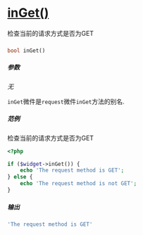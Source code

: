 [inGet()](http://twinh.github.com/widget/api/inGet)
===================================================

检查当前的请求方式是否为GET

### 
```php
bool inGet()
```

##### 参数
*无*


`inGet`微件是`request`微件`inGet`方法的别名.


##### 范例
检查当前的请求方式是否为GET
```php
<?php

if ($widget->inGet()) {
    echo 'The request method is GET';
} else {
    echo 'The request method is not GET';
}
```
##### 输出
```php
'The request method is GET'
```

